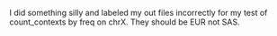 I did something silly and labeled my out files incorrectly for my test of count_contexts by freq on chrX.  They should be EUR not SAS.
